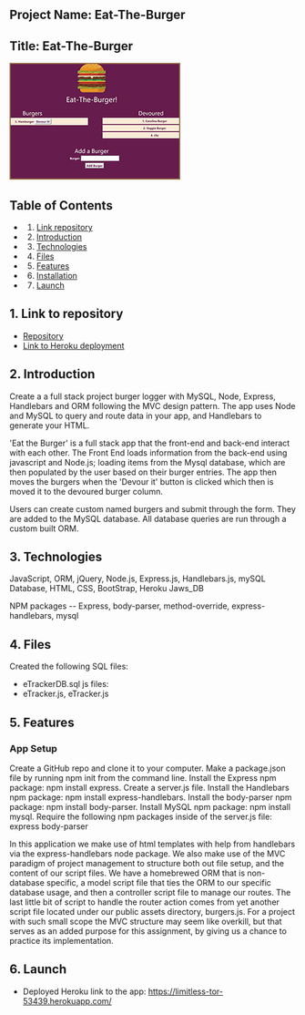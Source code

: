 ## Project Name: Eat-The-Burger
## Title: Eat-The-Burger

![video](public/assets/img/EDB-thumbnail.JPG)

## Table of Contents

<!-- vscode-markdown-toc -->
* 1. [Link repository](#Linktorepository)
* 2. [Introduction](#Introduction)
* 3. [Technologies](#Technologies)
* 4. [Files](#Files)
* 5. [Features](#Features)
* 6. [Installation](Installation)
* 7. [Launch](#Launch)

<!-- vscode-markdown-toc-config
	numbering=true
	autoSave=true
	/vscode-markdown-toc-config -->
<!-- /vscode-markdown-toc -->

##  1. <a name='Linktorepository'></a>Link to repository

* [Repository](https://github.com/sskumar4/EatDaBurger)
* [Link to Heroku deployment](https://limitless-tor-53439.herokuapp.com/)
  

##  2. <a name='Introduction'></a>Introduction   
Create a  a full stack project burger logger with MySQL, Node, Express, Handlebars and ORM following the MVC design pattern. The app uses Node and MySQL to query and route data in your app, and Handlebars to generate your HTML.

'Eat the Burger' is a full stack app that the front-end and back-end interact with each other. The Front End loads information from the back-end using javascript and Node.js; loading items from the Mysql database, which are then populated by the user based on their burger entries. The app then moves the burgers when the 'Devour it' button is clicked which then is moved it to the devoured burger column.

Users can create custom named burgers and submit through the form.  They are added to the MySQL database.  All database queries are run through a custom built ORM.

##  3. <a name='Technologies'></a>Technologies 
JavaScript, ORM, jQuery, Node.js, Express.js, Handlebars.js, mySQL Database, HTML, CSS, BootStrap, Heroku Jaws_DB

NPM packages -- Express, body-parser, method-override, express-handlebars, mysql

##  4. <a name='Files'></a>Files
Created the following 
SQL files: 
  * eTrackerDB.sql
js files:
  * eTracker.js, eTracker.js

##  5. <a name='Features'></a>Features

### App Setup
 Create a GitHub repo and clone it to your computer.
 Make a package.json file by running npm init from the command line.
 Install the Express npm package: npm install express.
 Create a server.js file.
 Install the Handlebars npm package: npm install express-handlebars.
 Install the body-parser npm package: npm install body-parser.
 Install MySQL npm package: npm install mysql.
 Require the following npm packages inside of the server.js file: 
 express
 body-parser

In this application we make use of html templates with help from handlebars via the express-handlebars node package. We also make use of the MVC paradigm of project management to structure both out file setup, and the content of our script files. We have a homebrewed ORM that is non-database specific, a model script file that ties the ORM to our specific database usage, and then a controller script file to manage our routes. The last little bit of script to handle the router action comes from yet another script file located under our public assets directory, burgers.js. For a project with such small scope the MVC structure may seem like overkill, but that serves as an added purpose for this assignment, by giving us a chance to practice its implementation.

## 6. <a name='Launch'></a>Launch

* Deployed Heroku link to the app: https://limitless-tor-53439.herokuapp.com/
